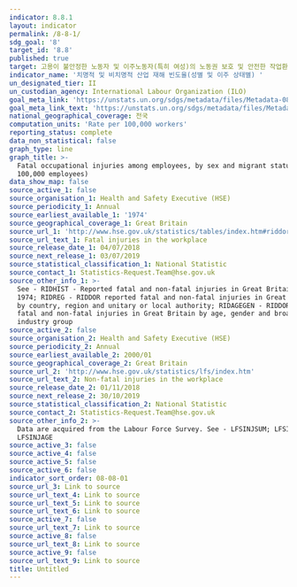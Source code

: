 ```yaml
---
indicator: 8.8.1
layout: indicator
permalink: /8-8-1/
sdg_goal: '8'
target_id: '8.8'
published: true
target: 고용이 불안정한 노동자 및 이주노동자(특히 여성)의 노동권 보호 및 안전한 작업환경 촉진
indicator_name: '치명적 및 비치명적 산업 재해 빈도율(성별 및 이주 상태별) '
un_designated_tier: II
un_custodian_agency: International Labour Organization (ILO)
goal_meta_link: 'https://unstats.un.org/sdgs/metadata/files/Metadata-08-08-01.pdf'
goal_meta_link_text: 'https://unstats.un.org/sdgs/metadata/files/Metadata-08-08-01.pdf'
national_geographical_coverage: 전국
computation_units: 'Rate per 100,000 workers'
reporting_status: complete
data_non_statistical: false
graph_type: line
graph_title: >-
  Fatal occupational injuries among employees, by sex and migrant status (per
  100,000 employees)
data_show_map: false
source_active_1: false
source_organisation_1: Health and Safety Executive (HSE)
source_periodicity_1: Annual
source_earliest_available_1: '1974'
source_geographical_coverage_1: Great Britain
source_url_1: 'http://www.hse.gov.uk/statistics/tables/index.htm#riddor'
source_url_text_1: Fatal injuries in the workplace
source_release_date_1: 04/07/2018
source_next_release_1: 03/07/2019
source_statistical_classification_1: National Statistic
source_contact_1: Statistics-Request.Team@hse.gov.uk
source_other_info_1: >-
  See - RIDHIST - Reported fatal and non-fatal injuries in Great Britain from
  1974; RIDREG - RIDDOR reported fatal and non-fatal injuries in Great Britain
  by country, region and unitary or local authority; RIDAGEGEN - RIDDOR reported
  fatal and non-fatal injuries in Great Britain by age, gender and broad
  industry group
source_active_2: false
source_organisation_2: Health and Safety Executive (HSE)
source_periodicity_2: Annual
source_earliest_available_2: 2000/01
source_geographical_coverage_2: Great Britain
source_url_2: 'http://www.hse.gov.uk/statistics/lfs/index.htm'
source_url_text_2: Non-fatal injuries in the workplace
source_release_date_2: 01/11/2018
source_next_release_2: 30/10/2019
source_statistical_classification_2: National Statistic
source_contact_2: Statistics-Request.Team@hse.gov.uk
source_other_info_2: >-
  Data are acquired from the Labour Force Survey. See - LFSINJSUM; LFSINJREG;
  LFSINJAGE
source_active_3: false
source_active_4: false
source_active_5: false
source_active_6: false
indicator_sort_order: 08-08-01
source_url_3: Link to source
source_url_text_4: Link to source
source_url_text_5: Link to source
source_url_text_6: Link to source
source_active_7: false
source_url_text_7: Link to source
source_active_8: false
source_url_text_8: Link to source
source_active_9: false
source_url_text_9: Link to source
title: Untitled
---
```

